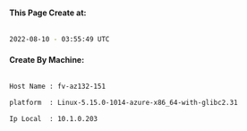 
   
#### This Page Create at:

```bash

2022-08-10 - 03:55:49 UTC

```

#### Create By Machine:

```bash

Host Name : fv-az132-151

platform  : Linux-5.15.0-1014-azure-x86_64-with-glibc2.31

Ip Local  : 10.1.0.203

```

